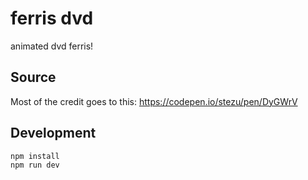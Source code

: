 # ferris dvd

animated dvd ferris!


## Source

Most of the credit goes to this: https://codepen.io/stezu/pen/DyGWrV


## Development

    npm install
    npm run dev